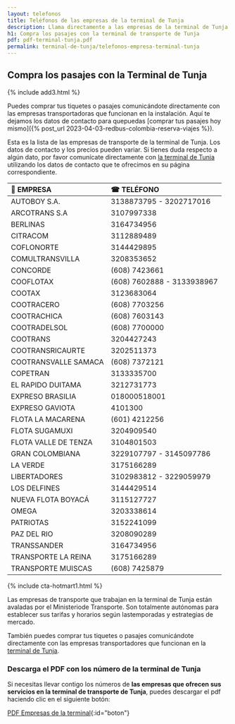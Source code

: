 ```yaml
---
layout: telefonos
title: Teléfonos de las empresas de la terminal de Tunja
description: Llama directamente a las empresas de la terminal de Tunja para COMPRAR TUS PASAJES SIN INTERMEDIARIOS. O descarga las lista de números gratis!
h1: Compra los pasajes con la terminal de transporte de Tunja
pdf: pdf-terminal-tunja.pdf
permalink: terminal-de-tunja/telefonos-empresa-terminal-tunja
---
```

## Compra los pasajes con la Terminal de Tunja

{% include add3.html %}

Puedes comprar tus tiquetes o pasajes comunicándote directamente con las empresas transportadoras que funcionan en la instalación. Aquí te dejamos los datos de contacto para quepuedas [comprar tus pasajes hoy mismo]({% post_url 2023-04-03-redbus-colombia-reserva-viajes %}).

Esta es la lista de las empresas de transporte de la terminal de Tunja. Los datos de contacto y los precios pueden variar. Si tienes duda respecto a algún dato, por favor comunícate directamente con [la terminal de Tunja](https://terminaldetrasnporte.com/terminal-de-tunja) utilizando los datos de contacto que te ofrecimos en su página correspondiente.

| 🚌 EMPRESA | ☎ TELÉFONO |
| :--- | :--- |
| AUTOBOY S.A. | 3138873795 - 3202717016 |
| ARCOTRANS S.A | 3107997338 |
| BERLINAS | 3164734956 |
| CITRACOM | 3112889489 |
| COFLONORTE | 3144429895 |
| COMULTRANSVILLA | 3208353652 |
| CONCORDE | (608) 7423661 |
| COOFLOTAX | (608) 7602888 - 3133938967 |
| COOTAX | 3123683064 |
| COOTRACERO | (608) 7703256 |
| COOTRACHICA | (608) 7603143 |
| COOTRADELSOL | (608) 7700000 |
| COOTRANS | 3204427243 |
| COOTRANSRICAURTE | 3202511373 |
| COOTRANSVALLE SAMACA | (608) 7372121 |
| COPETRAN | 3133335700 |
| EL RAPIDO DUITAMA | 3212731773 |
| EXPRESO BRASILIA | 018000518001 |
| EXPRESO GAVIOTA | 4101300 |
| FLOTA LA MACARENA | (601) 4212256 |
| FLOTA SUGAMUXI | 3204909540 |
| FLOTA VALLE DE TENZA | 3104801503 |
| GRAN COLOMBIANA | 3229107797 - 3145097786 |
| LA VERDE | 3175166289 |
| LIBERTADORES | 3102983812 - 3229059979 |
| LOS DELFINES | 3144429514 |
| NUEVA FLOTA BOYACÁ | 3115127727 |
| OMEGA | 3203338614 |
| PATRIOTAS | 3152241099 |
| PAZ DEL RIO | 3208090289 |
| TRANSSANDER | 3164734956 |
| TRANSPORTE LA REINA | 3175166289 |
| TRANSPORTE MUISCAS | (608) 7425879 |

{% include cta-hotmart1.html %}

Las empresas de transporte que trabajan en la terminal de Tunja están avaladas por el Ministeriode Transporte. Son totalmente autónomas para establecer sus tarifas y horarios según lastemporadas y estrategias de mercado.

También puedes comprar tus tiquetes o pasajes comunicándote directamente con las empresas transportadores que funcionan en la [terminal de Tunja]({{'terminal-de-tunja'|relative_url}} "Terminal de Tunja").

### Descarga el PDF con los número de la terminal de Tunja

Si necesitas llevar contigo los números de **las empresas que ofrecen sus servicios en la terminal de transporte de Tunja**, puedes descargar el pdf haciendo clic en el siguiente botón:

[PDF Empresas de la terminal]({{'assets/pdf-terminal-tunja.pdf'|relative_url}}){:id="boton"}
